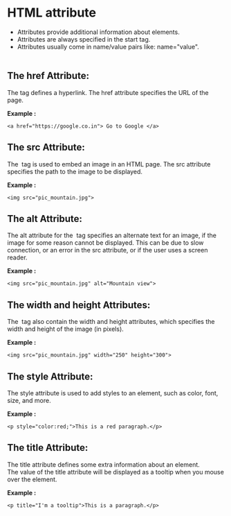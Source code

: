 # HTML attribute

- Attributes provide additional information about elements. <br>
- Attributes are always specified in the start tag. <br>
- Attributes usually come in name/value pairs like: name="value". <br> <br>


## The href Attribute:
The <a> tag defines a hyperlink. The href attribute specifies the URL of the page.<br>

**Example :**
```
<a href="https://google.co.in"> Go to Google </a>
```

## The src Attribute:
The <img> tag is used to embed an image in an HTML page. The src attribute specifies the path to the image to be displayed. <br>

**Example :**
```
<img src="pic_mountain.jpg">
```

## The alt Attribute:
The alt attribute for the <img> tag specifies an alternate text for an image, if the image for some reason cannot be displayed. This can be due to slow connection, or an error in the src attribute, or if the user uses a screen reader.

**Example :**
```
<img src="pic_mountain.jpg" alt="Mountain view">
```

## The width and height Attributes:
The <img> tag also contain the width and height attributes, which specifies the width and height of the image (in pixels). <br>

**Example :**
```
<img src="pic_mountain.jpg" width="250" height="300">
```

## The style Attribute:
The style attribute is used to add styles to an element, such as color, font, size, and more. <br>

**Example :**
```
<p style="color:red;">This is a red paragraph.</p>
```

## The title Attribute:
The title attribute defines some extra information about an element. <br>
The value of the title attribute will be displayed as a tooltip when you mouse over the element. <br>

**Example :**
```
<p title="I'm a tooltip">This is a paragraph.</p>
```

